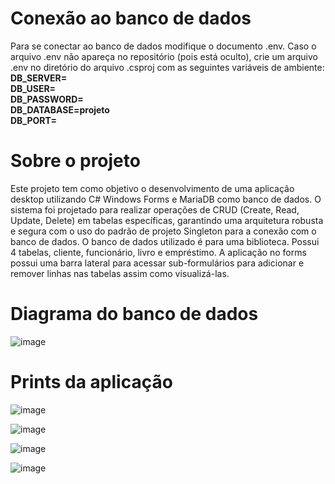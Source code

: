 # Conexão ao banco de dados
Para se conectar ao banco de dados modifique o documento .env. Caso o arquivo .env não apareça no repositório (pois está oculto), crie um arquivo .env no diretório do arquivo .csproj com as seguintes variáveis de ambiente:  
**DB_SERVER=**  
**DB_USER=**  
**DB_PASSWORD=**  
**DB_DATABASE=projeto**  
**DB_PORT=**  

# Sobre o projeto
Este projeto tem como objetivo o desenvolvimento de uma aplicação desktop utilizando C# Windows Forms e MariaDB como banco de dados. O sistema foi projetado para realizar operações de CRUD (Create, Read, Update, Delete) em tabelas específicas, garantindo uma arquitetura robusta e segura com o uso do padrão de projeto Singleton para a conexão com o banco de dados. O banco de dados utilizado é para uma biblioteca. Possui 4 tabelas, cliente, funcionário, livro e empréstimo. A aplicação no forms possui uma barra lateral para acessar sub-formulários para adicionar e remover linhas nas tabelas assim como visualizá-las.  

# Diagrama do banco de dados

![image](https://github.com/user-attachments/assets/15acc497-2b5e-40f7-8b2d-63be83cc8a8e)

# Prints da aplicação

![image](https://github.com/user-attachments/assets/6745e18d-2335-4395-ab91-c30eef615814)

![image](https://github.com/user-attachments/assets/16f9072a-c183-4b42-bfba-d57588d71a9a)

![image](https://github.com/user-attachments/assets/c7317cfb-e274-4309-9ae3-98dcf63618de)

![image](https://github.com/user-attachments/assets/b581f7ef-0ab4-4218-a92f-fb920b3bc15b)

